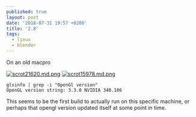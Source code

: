 ```yaml
---
published: true
layout: post
date: '2018-07-31 19:57 +0200'
title: '2.8'
tags:
  - linux
  - blender
---
```

On an old macpro

[![scrot21620.md.png](https://cdn.scrot.moe/images/2018/07/31/scrot21620.md.png)](https://scrot.moe/image/97RYp)
[![scrot15978.md.png](https://cdn.scrot.moe/images/2018/08/01/scrot15978.md.png)](https://scrot.moe/image/97QKy)

    glxinfo | grep -i "OpenGl version" 
    OpenGL version string: 3.3.0 NVIDIA 340.106
    
This seems to be the first build to actually run on this specific machine, or perhaps that opengl version updated itself at some point in time.
